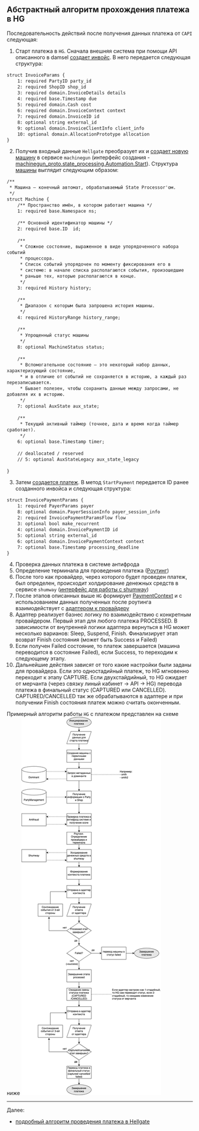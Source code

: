 ## Абстрактный алгоритм прохождения платежа в HG

Последовательность действий после получения данных платежа от `CAPI` следующая:
1. Старт платежа в `HG`. Сначала внешняя система при помощи API описанного в damsel
   [создает инвойс](https://github.com/valitydev/damsel/blob/master/proto/payment_processing.thrift#L1042).
   В него передается следующая структура:
```plantuml
struct InvoiceParams {
    1: required PartyID party_id
    2: required ShopID shop_id
    3: required domain.InvoiceDetails details
    4: required base.Timestamp due
    5: required domain.Cash cost
    6: required domain.InvoiceContext context
    7: required domain.InvoiceID id
    8: optional string external_id
    9: optional domain.InvoiceClientInfo client_info
    10: optional domain.AllocationPrototype allocation
}
```

2. Получив входный данные `Hellgate` преобразует их и [создает новую машину](https://github.com/valitydev/machinegun-proto/blob/master/proto/state_processing.thrift#L416) 
в сервисе `machinegun` (интерфейс создания - [machinegun_proto.state_processing.Automation.Start](https://github.com/valitydev/machinegun-proto/blob/master/proto/state_processing.thrift#L416)).
Структура [машины](https://github.com/valitydev/machinegun-proto/blob/master/proto/state_processing.thrift#L82) выглядит следующим образом:
```plantuml
/**
 * Машина — конечный автомат, обрабатываемый State Processor'ом.
 */
struct Machine {
    /** Пространство имён, в котором работает машина */
    1: required base.Namespace ns;

    /** Основной идентификатор машины */
    2: required base.ID  id;

    /**
     * Сложное состояние, выраженное в виде упорядоченного набора событий
     * процессора.
     * Список событий упорядочен по моменту фиксирования его в
     * системе: в начале списка располагаются события, произошедшие
     * раньше тех, которые располагаются в конце.
     */
    3: required History history;

    /**
     * Диапазон с которым была запрошена история машины.
     */
    4: required HistoryRange history_range;

    /**
     * Упрощенный статус машины
     */
    8: optional MachineStatus status;

    /**
     * Вспомогательное состояние — это некоторый набор данных, характеризующий состояние,
     * и в отличие от событий не сохраняется в историю, а каждый раз перезаписывается.
     * Бывает полезен, чтобы сохранить данные между запросами, не добавляя их в историю.
     */
    7: optional AuxState aux_state;

    /**
     * Текущий активный таймер (точнее, дата и время когда таймер сработает).
     */
    6: optional base.Timestamp timer;

    // deallocated / reserved
    // 5: optional AuxStateLegacy aux_state_legacy

}
```
3. Затем [создается платеж](https://github.com/valitydev/damsel/blob/master/proto/payment_processing.thrift#L1134).
В метод `StartPayment` передается ID ранее созданного инвойса и следующая структура:
```plantuml
struct InvoicePaymentParams {
    1: required PayerParams payer
    8: optional domain.PayerSessionInfo payer_session_info
    2: required InvoicePaymentParamsFlow flow
    3: optional bool make_recurrent
    4: optional domain.InvoicePaymentID id
    5: optional string external_id
    6: optional domain.InvoicePaymentContext context
    7: optional base.Timestamp processing_deadline
}
```
4. Проверка данных платежа в системе антифрода
5. Определение терминала для проведения платежа ([Роутинг](step/routing-workflow.md))
6. После того как провайдер, через которого будет проведен платеж, был определен,
   происходит холдирование денежных средств в сервисе `shumway`
   ([интерфейс для работы с shumway](https://github.com/valitydev/damsel/blob/master/proto/accounter.thrift#L120))
7. После этапов описанных выше `HG` формирует [PaymentContext](https://github.com/valitydev/damsel/blob/master/proto/proxy_provider.thrift#L265)
и с использованием данных полученных после роутинга взаимодействует с [адаптером к провайдеру](https://github.com/valitydev/damsel/blob/master/proto/proxy_provider.thrift#L341)
8. Адаптер реализует базнес логику по взаимодействию с конкретным провайдером. Первый этап для любого платежа
PROCESSED. В зависимости от внутренней логики адаптера вернуться в HG может несколько варианов: Sleep, Suspend, Finish.
Финализирует этап возврат Finish состояния (может быть Success и Failed)
9. Если получен Failed состояние, то платеж завершается (машина переводится в состояние Failed), 
если Success, то переходим к следующему этапу.
10. Дальнейшие действия зависят от того какие настройки были заданы для провайдера.
Если это одностадийный платеж, то HG мгновенно переходит к этапу CAPTURE.
Если двухстайдийный, то HG ожидает от мерчанта (через связку линый кабинет ->
API -> HG) перевода платежа в финальный статус (CAPTURED или CANCELLED). 
CAPTURED/CANCELLED так же обрабатываются в адаптере и при получении Finish 
состояния платеж можно считать оконченным.

Примерный алгоритм работы `HG` с платежом представлен на схеме ниже
![](images/abstract-hg-payment-processing.png)

---

Далее:
- [подробный алгоритм проведения платежа в Hellgate](hg-payment-workflow.md)
